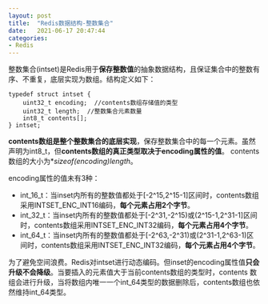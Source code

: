 ```yaml
---
layout: post
title:  "Redis数据结构-整数集合"
date:   2021-06-17 20:47:44
categories: 
- Redis
---
```


整数集合(intset)是Redis用于**保存整数值**的抽象数据结构，且保证集合中的整数有序、不重复，底层实现为数组。结构定义如下：
```
typedef struct intset {
    uint32_t encoding;  //contents数组存储值的类型
    uint32_t length;  //整数集合元素数量
    int8_t contents[];
} intset;
```

**contents数组是整个整数集合的底层实现**，保存整数集合中的每一个元素。虽然声明为int8_t，但**contents数组的真正类型取决于encoding属性的值**。
contents数组的大小为**sizeof(encoding)*length**。

encoding属性的值未有3种：
* int_16_t：当inset内所有的整数值都处于[-2^15,2^15-1]区间时，contents数组采用INTSET_ENC_INT16编码，**每个元素占用2个字节**。
* int_32_t：当inset内所有的整数值都处于[-2^31,-2^15)或(2^15-1,2^31-1]区间时，contents数组采用INTSET_ENC_INT32编码，**每个元素占用4个字节**。
* int_64_t：当inset内所有的整数值都处于[-2^63,-2^31)或(2^31-1,2^63-1)区间时，contents数组采用INTSET_ENC_INT32编码，**每个元素占用4个字节**。


为了避免空间浪费。Redis对intset进行动态编码。但inset的encoding属性值**只会升级不会降级**。当要插入的元素值大于当前contents数组的类型时，contents
数组会进行升级，当将数组内唯一一个int_64类型的数据删除后，contents数组也依然维持int_64类型。

